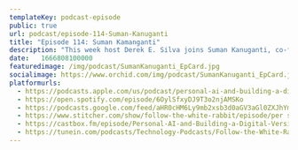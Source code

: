 ```yaml
---
templateKey: podcast-episode
public: true
url: podcast/episode-114-Suman-Kanuganti
title: "Episode 114: Suman Kamanganti"
description: "This week host Derek E. Silva joins Suman Kanuganti, co-founder and CEO of Personal.ai, a new collaboration network that enables a creators community to access creators time, knowledge, and creativity via their personal ai. A great conversation on AI in Web3, reimagining the creator economy, and building a digital version of your mind with a private memory stack."
date:	1666808100000
featuredimage: /img/podcast/SumanKanuganti_EpCard.jpg
socialimage: https://www.orchid.com/img/podcast/SumanKanuganti_EpCard.jpg
platformurls:
  - https://podcasts.apple.com/us/podcast/personal-ai-and-building-a-digital-version-of/id1516705670?i=1000583968950
  - https://open.spotify.com/episode/6OylSfxyDJ9T3o2njAMSKo
  - https://podcasts.google.com/feed/aHR0cHM6Ly9mb2xsb3d0aGV3aGl0ZXJhYmJpdC5saWJzeW4uY29tL3Jzcw/episode/ZDM3M2YzOTUtNThiYi00YWZjLWI5NTMtNDM0NWExODE1ZDVj?sa=X&ved=0CAUQkfYCahcKEwiYrMn9-v76AhUAAAAAHQAAAAAQAQ
  - https://www.stitcher.com/show/follow-the-white-rabbit/episode/per sonal-ai-and-building-a-digital-version-of-your-mind-with-suman-kumanganti-207952891
  - https://castbox.fm/episode/Personal-AI-and-Building-a-Digital-Version-of-Your-Mind-with-Suman-Kumanganti-id2954358-id543176847?country=us
  - https://tunein.com/podcasts/Technology-Podcasts/Follow-the-White-Rabbit-p1330281/?topicId=206643636
---
```

